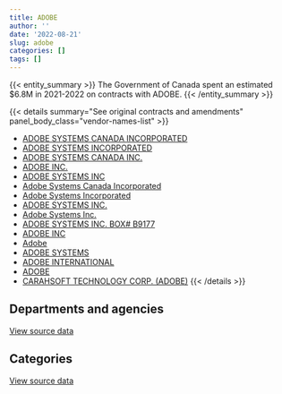 ```yaml
---
title: ADOBE
author: ''
date: '2022-08-21'
slug: adobe
categories: []
tags: []
---
```


<script src="/rmarkdown-libs/htmlwidgets/htmlwidgets.js"></script>
<link href="/rmarkdown-libs/datatables-css/datatables-crosstalk.css" rel="stylesheet" />
<script src="/rmarkdown-libs/datatables-binding/datatables.js"></script>
<script src="/rmarkdown-libs/jquery/jquery-3.6.0.min.js"></script>
<link href="/rmarkdown-libs/dt-core-bootstrap/css/dataTables.bootstrap.min.css" rel="stylesheet" />
<link href="/rmarkdown-libs/dt-core-bootstrap/css/dataTables.bootstrap.extra.css" rel="stylesheet" />
<script src="/rmarkdown-libs/dt-core-bootstrap/js/jquery.dataTables.min.js"></script>
<script src="/rmarkdown-libs/dt-core-bootstrap/js/dataTables.bootstrap.min.js"></script>
<link href="/rmarkdown-libs/crosstalk/css/crosstalk.min.css" rel="stylesheet" />
<script src="/rmarkdown-libs/crosstalk/js/crosstalk.min.js"></script>
<script src="/rmarkdown-libs/htmlwidgets/htmlwidgets.js"></script>
<link href="/rmarkdown-libs/datatables-css/datatables-crosstalk.css" rel="stylesheet" />
<script src="/rmarkdown-libs/datatables-binding/datatables.js"></script>
<script src="/rmarkdown-libs/jquery/jquery-3.6.0.min.js"></script>
<link href="/rmarkdown-libs/dt-core-bootstrap/css/dataTables.bootstrap.min.css" rel="stylesheet" />
<link href="/rmarkdown-libs/dt-core-bootstrap/css/dataTables.bootstrap.extra.css" rel="stylesheet" />
<script src="/rmarkdown-libs/dt-core-bootstrap/js/jquery.dataTables.min.js"></script>
<script src="/rmarkdown-libs/dt-core-bootstrap/js/dataTables.bootstrap.min.js"></script>
<link href="/rmarkdown-libs/crosstalk/css/crosstalk.min.css" rel="stylesheet" />
<script src="/rmarkdown-libs/crosstalk/js/crosstalk.min.js"></script>

{{< entity_summary >}}
The Government of Canada spent an estimated \$6.8M in 2021-2022 on contracts with ADOBE.
{{< /entity_summary >}}

{{< details summary="See original contracts and amendments" panel_body_class="vendor-names-list" >}}
- [ADOBE SYSTEMS CANADA INCORPORATED](https://search.open.canada.ca/en/ct/?sort=contract_value_f%20desc&page=1&search_text=%22ADOBE%20SYSTEMS%20CANADA%20INCORPORATED%22)
- [ADOBE SYSTEMS INCORPORATED](https://search.open.canada.ca/en/ct/?sort=contract_value_f%20desc&page=1&search_text=%22ADOBE%20SYSTEMS%20INCORPORATED%22)
- [ADOBE SYSTEMS CANADA INC.](https://search.open.canada.ca/en/ct/?sort=contract_value_f%20desc&page=1&search_text=%22ADOBE%20SYSTEMS%20CANADA%20INC.%22)
- [ADOBE INC.](https://search.open.canada.ca/en/ct/?sort=contract_value_f%20desc&page=1&search_text=%22ADOBE%20INC.%22)
- [ADOBE SYSTEMS INC](https://search.open.canada.ca/en/ct/?sort=contract_value_f%20desc&page=1&search_text=%22ADOBE%20SYSTEMS%20INC%22)
- [Adobe Systems Canada Incorporated](https://search.open.canada.ca/en/ct/?sort=contract_value_f%20desc&page=1&search_text=%22Adobe%20Systems%20Canada%20Incorporated%22)
- [Adobe Systems Incorporated](https://search.open.canada.ca/en/ct/?sort=contract_value_f%20desc&page=1&search_text=%22Adobe%20Systems%20Incorporated%22)
- [ADOBE SYSTEMS INC.](https://search.open.canada.ca/en/ct/?sort=contract_value_f%20desc&page=1&search_text=%22ADOBE%20SYSTEMS%20INC.%22)
- [Adobe Systems Inc.](https://search.open.canada.ca/en/ct/?sort=contract_value_f%20desc&page=1&search_text=%22Adobe%20Systems%20Inc.%22)
- [ADOBE SYSTEMS INC. BOX# B9177](https://search.open.canada.ca/en/ct/?sort=contract_value_f%20desc&page=1&search_text=%22ADOBE%20SYSTEMS%20INC.%20BOX%23%20B9177%22)
- [ADOBE INC](https://search.open.canada.ca/en/ct/?sort=contract_value_f%20desc&page=1&search_text=%22ADOBE%20INC%22)
- [Adobe](https://search.open.canada.ca/en/ct/?sort=contract_value_f%20desc&page=1&search_text=%22Adobe%22)
- [ADOBE SYSTEMS](https://search.open.canada.ca/en/ct/?sort=contract_value_f%20desc&page=1&search_text=%22ADOBE%20SYSTEMS%22)
- [ADOBE INTERNATIONAL](https://search.open.canada.ca/en/ct/?sort=contract_value_f%20desc&page=1&search_text=%22ADOBE%20INTERNATIONAL%22)
- [ADOBE](https://search.open.canada.ca/en/ct/?sort=contract_value_f%20desc&page=1&search_text=%22ADOBE%22)
- [CARAHSOFT TECHNOLOGY CORP. (ADOBE)](https://search.open.canada.ca/en/ct/?sort=contract_value_f%20desc&page=1&search_text=%22CARAHSOFT%20TECHNOLOGY%20CORP.%20%28ADOBE%29%22)
{{< /details >}}

## Departments and agencies

<div id="htmlwidget-1" style="width:100%;height:auto;" class="datatables html-widget"></div>
<script type="application/json" data-for="htmlwidget-1">{"x":{"style":"bootstrap","filter":"none","vertical":false,"data":[["<a href=\"/departments/aafc-aac/\">Agriculture and Agri-Food Canada<\/a>","<a href=\"/departments/cfia-acia/\">Canadian Food Inspection Agency<\/a>","<a href=\"/departments/cic/\">Immigration, Refugees and Citizenship Canada<\/a>","<a href=\"/departments/dfatd-maecd/\">Global Affairs Canada<\/a>","<a href=\"/departments/dfo-mpo/\">Fisheries and Oceans Canada<\/a>","<a href=\"/departments/dnd-mdn/\">National Defence<\/a>","<a href=\"/departments/esdc-edsc/\">Employment and Social Development Canada<\/a>","<a href=\"/departments/fin/\">Department of Finance Canada<\/a>","<a href=\"/departments/jus/\">Department of Justice Canada<\/a>","<a href=\"/departments/nrc-cnrc/\">National Research Council Canada<\/a>","<a href=\"/departments/rcmp-grc/\">Royal Canadian Mounted Police<\/a>","<a href=\"/departments/ssc-spc/\">Shared Services Canada<\/a>"],[null,684657.53,null,null,null,25080.9,5908993.93,null,176754.87,8807.38,11299.72,749190.01],[23871.26,15342.47,null,28976,68982.07,null,6115803.56,null,293015.59,null,null,null],[null,null,39522.79,39776,39408.75,null,7010083.68,null,220161.99,null,null,null],[null,null,8040.91,null,null,null,6736808.18,93.61,null,28697.2,null,null]],"container":"<table class=\"table table-striped table-hover row-border order-column display\">\n  <thead>\n    <tr>\n      <th>Department<\/th>\n      <th>2018-2019<\/th>\n      <th>2019-2020<\/th>\n      <th>2020-2021<\/th>\n      <th>2021-2022<\/th>\n    <\/tr>\n  <\/thead>\n<\/table>","options":{"order":[[4,"desc"]],"pageLength":10,"autoWidth":true,"columnDefs":[{"targets":1,"render":"function(data, type, row, meta) {\n    return type !== 'display' ? data : DTWidget.formatCurrency(data, \"$\", 2, 3, \",\", \".\", true, null);\n  }"},{"targets":2,"render":"function(data, type, row, meta) {\n    return type !== 'display' ? data : DTWidget.formatCurrency(data, \"$\", 2, 3, \",\", \".\", true, null);\n  }"},{"targets":3,"render":"function(data, type, row, meta) {\n    return type !== 'display' ? data : DTWidget.formatCurrency(data, \"$\", 2, 3, \",\", \".\", true, null);\n  }"},{"targets":4,"render":"function(data, type, row, meta) {\n    return type !== 'display' ? data : DTWidget.formatCurrency(data, \"$\", 2, 3, \",\", \".\", true, null);\n  }"},{"width":"16%","targets":[1,2,3,4]},{"className":"dt-right","targets":[1,2,3,4]}],"orderClasses":false}},"evals":["options.columnDefs.0.render","options.columnDefs.1.render","options.columnDefs.2.render","options.columnDefs.3.render"],"jsHooks":[]}</script>
<p class="text-right">
<a href="https://github.com/GoC-Spending/contracts-data/tree/main/data/out/vendors/adobe/summary_by_fiscal_year_by_department.csv" class="source-data-link btn btn-link">View source data</a>
</p>

## Categories

<div id="htmlwidget-2" style="width:100%;height:auto;" class="datatables html-widget"></div>
<script type="application/json" data-for="htmlwidget-2">{"x":{"style":"bootstrap","filter":"none","vertical":false,"data":[["<a href=\"/categories/11_defence/\">Defence<\/a>","<a href=\"/categories/3_information_technology/\">Information technology<\/a>","<a href=\"/categories/9_human_capital/\">Human capital<\/a>"],[25080.9,7528403.73,11299.72],[null,6512362.15,33628.8],[null,7348953.22,null],[null,6773639.89,null]],"container":"<table class=\"table table-striped table-hover row-border order-column display\">\n  <thead>\n    <tr>\n      <th>Category<\/th>\n      <th>2018-2019<\/th>\n      <th>2019-2020<\/th>\n      <th>2020-2021<\/th>\n      <th>2021-2022<\/th>\n    <\/tr>\n  <\/thead>\n<\/table>","options":{"order":[[4,"desc"]],"dom":"t","pageLength":30,"autoWidth":true,"columnDefs":[{"targets":1,"render":"function(data, type, row, meta) {\n    return type !== 'display' ? data : DTWidget.formatCurrency(data, \"$\", 2, 3, \",\", \".\", true, null);\n  }"},{"targets":2,"render":"function(data, type, row, meta) {\n    return type !== 'display' ? data : DTWidget.formatCurrency(data, \"$\", 2, 3, \",\", \".\", true, null);\n  }"},{"targets":3,"render":"function(data, type, row, meta) {\n    return type !== 'display' ? data : DTWidget.formatCurrency(data, \"$\", 2, 3, \",\", \".\", true, null);\n  }"},{"targets":4,"render":"function(data, type, row, meta) {\n    return type !== 'display' ? data : DTWidget.formatCurrency(data, \"$\", 2, 3, \",\", \".\", true, null);\n  }"},{"width":"16%","targets":[1,2,3,4]},{"className":"dt-right","targets":[1,2,3,4]}],"orderClasses":false,"lengthMenu":[10,25,30,50,100]}},"evals":["options.columnDefs.0.render","options.columnDefs.1.render","options.columnDefs.2.render","options.columnDefs.3.render"],"jsHooks":[]}</script>
<p class="text-right">
<a href="https://github.com/GoC-Spending/contracts-data/tree/main/data/out/vendors/adobe/summary_by_fiscal_year_by_category.csv" class="source-data-link btn btn-link">View source data</a>
</p>
